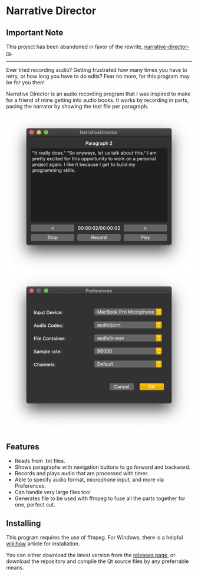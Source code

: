 # Narrative Director

## Important Note
This project has been abandoned in favor of the rewrite, [narrative-director-rs](https://github.com/divark/narrative-director-rs).

---

Ever tried recording audio? Getting frustrated how many times you have to retry, or how long you have to do edits? Fear no more, for this program may be for you then!

Narrative Director is an audio recording program that I was inspired to make for a friend of mine getting into audio books. It works by recording in parts, pacing the narrator by showing the text file per paragraph.

![Screenshot](assets/NarrativeDirectorMacMain.png)
![Screenshot](assets/NarrativeDirectorMacPreferences.png)

## Features
- Reads from .txt files.
- Shows paragraphs with navigation buttons to go forward and backward.
- Records and plays audio that are processed with timer.
- Able to specify audio format, microphone input, and more via Preferences.
- Can handle very large files too!
- Generates file to be used with ffmpeg to fuse all the parts together for one, perfect cut.

## Installing
This program requires the use of ffmpeg. For Windows, there is a helpful [wikihow](https://www.wikihow.com/Install-FFmpeg-on-Windows) article for installation.

You can either download the latest version from the [releases page](https://github.com/divark/narrative-director/releases), or download the repository and compile the Qt source files by any preferrable means.
